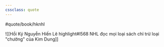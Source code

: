 ```yaml
---
cssclass: quote
---
```

#quote/book/hknhl

![[Hồi Ký Nguyễn Hiến Lê highlight#l568 NHL đọc mọi loại sách chỉ trừ loại "chưởng" của Kim Dung]]
